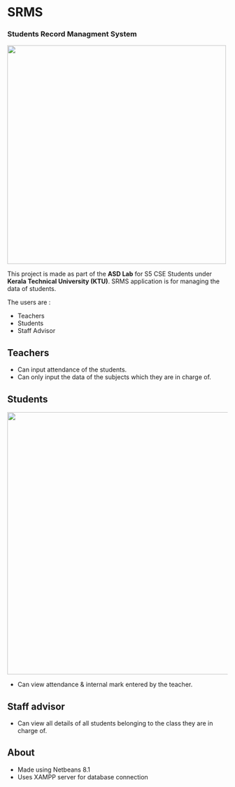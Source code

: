 # SRMS
### Students Record Managment System
 
<img src="https://github.com/aromalanil/SRMS/blob/master/src/art/demo.JPG" width="500">

This project is made as part of the **ASD Lab** for S5 CSE Students under **Kerala Technical University (KTU)**.
SRMS application is for managing the data of students.

The users are :
* Teachers
* Students
* Staff Advisor

## Teachers

* Can input attendance of the students.
* Can only input the data of the subjects which they are in charge of.

## Students

<img src="https://github.com/aromalanil/SRMS/blob/master/src/art/demo_student.jpg" width="600">

* Can view attendance & internal mark entered by the teacher.

## Staff advisor

* Can view all details of all students belonging to the class they are in charge of.

## About

* Made using Netbeans 8.1
* Uses XAMPP server for database connection
